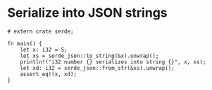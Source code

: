 # Serialize into JSON strings



```rust,editable
# extern crate serde;

fn main() {
    let x: i32 = 5;
    let xs = serde_json::to_string(&x).unwrap();
    println!("i32 number {} serializes into string {}", x, xs);
    let xd: i32 = serde_json::from_str(&xs).unwrap();
    assert_eq!(x, xd);
}
```
